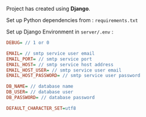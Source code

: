 Project has created using <b>Django</b>.



Set up Python dependencies from :
`requirements.txt`



Set up Django Environment in `server/.env` :
```ini
DEBUG= // 1 or 0

EMAIL= // smtp service user email
EMAIL_PORT= // smtp service port
EMAIL_HOST= // smtp service host address
EMAIL_HOST_USER= // smtp service user email
EMAIL_HOST_PASSWORD= // smtp service user password

DB_NAME= // database name
DB_USER= // database user
DB_PASSWORD= // database password

DEFAULT_CHARACTER_SET=utf8
```

